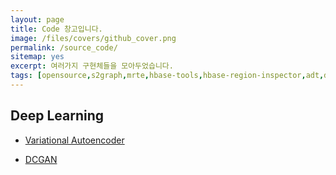 ```yaml
---
layout: page
title: Code 창고입니다.
image: /files/covers/github_cover.png
permalink: /source_code/
sitemap: yes
excerpt: 여러가지 구현체들을 모아두었습니다.
tags: [opensource,s2graph,mrte,hbase-tools,hbase-region-inspector,adt,daum-editor]
---
```

<a id="forkme" href="https://github.com/kionkim"></a>

## Deep Learning

* [Variational Autoencoder](http://210.121.159.217:9090/kionkim/kyungbpook-lecture/blob/master/notebooks/VAE_using_MLP.ipynb)

* [DCGAN](http://210.121.159.217:9090/kionkim/stat-analysis/blob/master/GAN/notebooks/DCGAN.ipynb)
